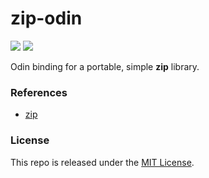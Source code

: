 # zip-odin

[![](https://img.shields.io/github/v/tag/thechampagne/zip-odin?label=version)](https://github.com/thechampagne/zip-odin/releases/latest) [![](https://img.shields.io/github/license/thechampagne/zip-odin)](https://github.com/thechampagne/zip-odin/blob/main/LICENSE)

Odin binding for a portable, simple **zip** library.

### References
 - [zip](https://github.com/kuba--/zip)

### License

This repo is released under the [MIT License](https://github.com/thechampagne/zip-odin/blob/main/LICENSE).
